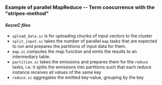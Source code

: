 ### Example of parallel MapReduce -- Term coocurrence with the "stripes-method"

#### _SecreC files_
* `upload_data.sc` is for uploading chunks of input vectors to the cluster
* `split_input.sc` takes the number of parallel `map` tasks that are expected to run and prepares the partitions of input data for them.
* `map.sc` computes the map function and emits the results to an intermediary table.
* `partition.sc` takes the emissions and prepares them for the `reduce` tasks, i.e. it splits the emissions into partitions such that each reduce instance receives all values of the same key
* `reduce.sc` aggregates the emitted key-value, grouping by the key

